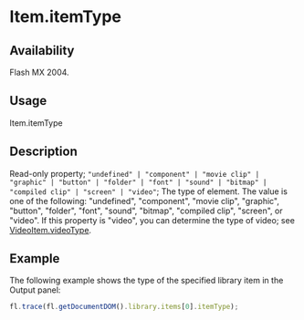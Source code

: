 # Item.itemType

## Availability

Flash MX 2004.

## Usage

Item.itemType

## Description

Read-only property; `"undefined" | "component" | "movie clip" | "graphic" | "button" | "folder" | "font" | "sound" | "bitmap" | "compiled clip" | "screen" | "video"`; The type of element. The value is one of the following: "undefined", "component", "movie clip", "graphic", "button", "folder", "font", "sound", "bitmap", "compiled clip", "screen", or "video". If this property is "video", you can determine the type of video; see [VideoItem.videoType](../VideoItem_object/VideoItem6.md).

## Example

The following example shows the type of the specified library item in the Output panel:

```javascript
fl.trace(fl.getDocumentDOM().library.items[0].itemType);
```
